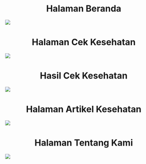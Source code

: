 <p align="center">
  <h1 align="center">Halaman Beranda</h1>
  <img src="https://github.com/Arief-netizen/Portofolio-Proyek-DataScience-ML-AI/assets/56224972/e9b1f0c5-96cb-4b5d-bbcf-021be5ea2f3a">
  <h1 align="center">Halaman Cek Kesehatan</h1>
  <img src="https://github.com/Arief-netizen/Portofolio-Proyek-DataScience-ML-AI/assets/56224972/f9af3903-8499-45a7-8d35-d774668fa609">
  <h1 align="center">Hasil Cek Kesehatan</h1>
  <img src="https://github.com/Arief-netizen/Portofolio-Proyek-DataScience-ML-AI/assets/56224972/f3567921-f9ff-4433-925d-bc1cf6c0d80c">
  <h1 align="center">Halaman Artikel Kesehatan</h1>
  <img src="https://github.com/Arief-netizen/Portofolio-Proyek-DataScience-ML-AI/assets/56224972/ecb8a884-85a7-44fd-8a57-914d5bf01bf8">
  <h1 align="center">Halaman Tentang Kami</h1>
  <img src="https://github.com/Arief-netizen/Portofolio-Proyek-DataScience-ML-AI/assets/56224972/8c5043ef-26e9-4dd7-847b-c24f8d3e1629">
</p>
